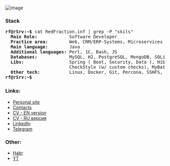 ![image](https://user-images.githubusercontent.com/9009868/114011194-a14d7f80-986d-11eb-9d0e-d51c1977bf9b.png)


### Stack
<pre>
<b>rf@rSrv:~$</b> cat RedFraction.inf | grep -P "skils"
  <b>Main Role:           </b> Software Developer
  <b>Practice area:       </b> Web, CRM/ERP-Systems, Microservices
  <b>Main language:       </b> Java
  <b>Additional languages:</b> Perl, 1C, Bash, JS
  <b>Databases:           </b> MySQL, H2, PostgreSQL, MongoDB, SQLite
  <b>Libs:                </b> Spring ( Boot, Security, Data ), Hibernate, JavaFX, Lombok, jSSC, jSch, JavaSimon,
                        CheckStyle (w/ custom checks), MyBatis, EE, CXF
  <b>Other tech:          </b> Linux, Docker, Git, Percona, SSHFS, Apache, NGINX, Tomcat, Cron, Maven/Gradle, rSync
<b>rf@rSrv:~$ <img align="top" src="https://user-images.githubusercontent.com/2514771/93036534-5fbd6480-f5fd-11ea-8a13-58ef04796c17.gif" alt="cursor" width="1" height="18" /></b>
</pre>

### Links:
- [Personal site](https://x-red.dev)
- [Contacts](https://x-red.dev/contacts/)
- [CV - EN version](https://x-red.dev/about-me/) 
- [CV - RU версия](https://x-red.dev/about-me/) 
- [LinkedIn](https://www.linkedin.com/in/daniil-sidorenko-951a53234/)
- [Telegram](https://t.me/RedFraction)

### Other:
- [Habr](https://habr.com/ru/users/redfraction/posts/)
- [YT](https://www.youtube.com/channel/UCi9cY8e0GDKx2WwuZjYfEhQ)
